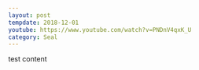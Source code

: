 ```yaml
---
layout: post
tempdate: 2018-12-01
youtube: https://www.youtube.com/watch?v=PNDnV4qxK_U
category: Seal
---
```

test content